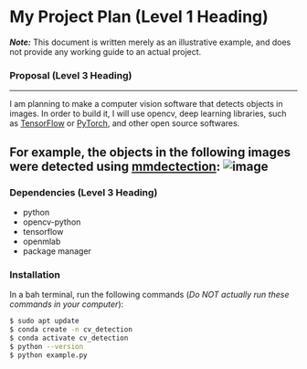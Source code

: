 # My Project Plan (Level 1 Heading)
***Note:*** This document is written merely as an illustrative example, and does not provide any working guide to an actual project.
### Proposal (Level 3 Heading)
---
I am planning to make a computer vision software that detects objects in images.
In order to build it, I will use opencv, deep learning libraries, such as [TensorFlow](https://www.tensorflow.org/?hl=ko) or [PyTorch](https://pytorch.org/), and other open source softwares.

For example, the objects in the following images were detected using [mmdectection](https://github.com/open-mmlab/mmdetection):
![image](https://github.com/user-attachments/assets/e24e27df-440e-4a8c-b39e-441ecd3fd762)
---
### Dependencies (Level 3 Heading)
- python
- opencv-python
- tensorflow
- openmlab
- package manager
### Installation
In a bah terminal, run the following commands (*Do NOT actually run these commands in your computer*): 
```sh
$ sudo apt update
$ conda create -n cv_detection
$ conda activate cv_detection
$ python --version
$ python example.py
```
